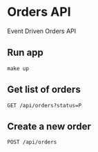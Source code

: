 
# Orders API

Event Driven Orders API

## Run app
    make up

## Get list of orders

`GET /api/orders?status=P`

## Create a new order

`POST /api/orders`

